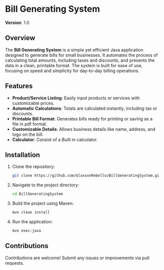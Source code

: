 
# Bill Generating System

**Version**: 1.0  


## Overview

The **Bill Generating System** is a simple yet efficient Java application designed to generate bills for small businesses. It automates the process of calculating total amounts, including taxes and discounts, and presents the data in a clean, printable format. The system is built for ease of use, focusing on speed and simplicity for day-to-day billing operations.

## Features

- **Product/Service Listing**: Easily input products or services with customizable prices.
- **Automatic Calculations**: Totals are calculated instantly, including tax or discounts.
- **Printable Bill Format**: Generates bills ready for printing or saving as a file in pdf format.
- **Customizable Details**: Allows business details like name, address, and logo on the bill.
- **Calculator**: Consist of a Built in calculator.
  

## Installation

1. Clone the repository:
   ```bash
   git clone https://github.com/GlaxsonRebello/BillGeneratingSystem.git
   ```
2. Navigate to the project directory:
   ```bash
   cd BillGeneratingSystem
   ```
3. Build the project using Maven:
   ```bash
   mvn clean install
   ```
4. Run the application:
   ```bash
   mvn exec:java
   ```

## Contributions

Contributions are welcome! Submit any issues or improvements via pull requests.

